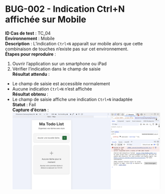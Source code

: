 #  BUG-002 - Indication Ctrl+N affichée sur Mobile
**ID Cas de test** : TC_04  
**Environnement** : Mobile  
**Description** : L’indication `Ctrl+N` apparaît sur mobile alors que cette combinaison de touches n’existe pas sur cet environnement.  
**Étapes pour reproduire** :  
1. Ouvrir l’application sur un smartphone ou iPad  
2. Vérifier l’indication dans le champ de saisie  
**Résultat attendu** :  
- Le champ de saisie est accessible normalement  
- Aucune indication `Ctrl+N` n’est affichée  
**Résultat obtenu** :  
- Le champ de saisie affiche une indication `Ctrl+N` inadaptée  
**Statut** : Fail  
**Capture d’écran** : ![BUG-001 Capture](./captures/bug-001.png)